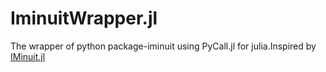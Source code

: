 # IminuitWrapper.jl

The wrapper of python package-iminuit using PyCall.jl for julia.Inspired by [IMinuit.jl](https://github.com/fkguo/IMinuit.jl)
